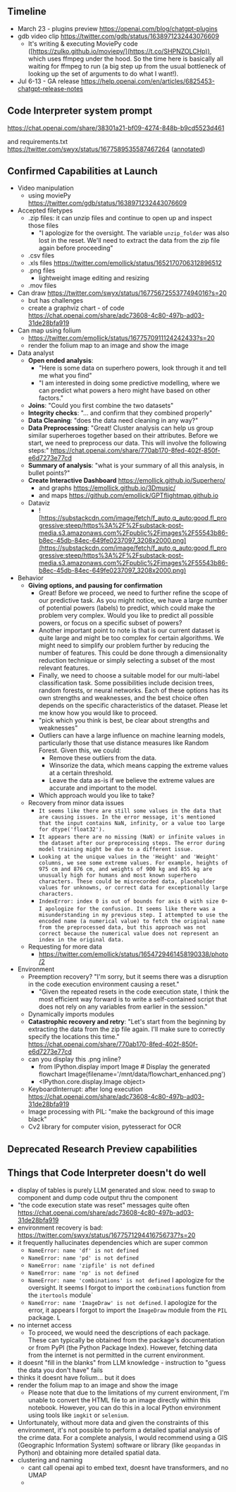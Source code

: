 ## Timeline
- March 23 - plugins preview https://openai.com/blog/chatgpt-plugins
- gdb video clip https://twitter.com/gdb/status/1638971232443076609
	- It's writing & executing MoviePy code ([https://zulko.github.io/moviepy/](https://t.co/SHPNZOLCHp)), which uses ffmpeg under the hood. So the time here is basically all waiting for ffmpeg to run (a big step up from the usual bottleneck of looking up the set of arguments to do what I want!).
- Jul 6-13 - GA release https://help.openai.com/en/articles/6825453-chatgpt-release-notes

## Code Interpreter system prompt

https://chat.openai.com/share/38301a21-bf09-4274-848b-b9cd5523d461

and requirements.txt https://twitter.com/swyx/status/1677589535587467264
([annotated](https://chat.openai.com/share/a4336af0-6faa-4ffb-b5b0-a3bd7ef8f3aa))


## Confirmed Capabilities at Launch

- Video manipulation
	- using moviePy https://twitter.com/gdb/status/1638971232443076609
- Accepted filetypes
	- .zip files: it can unzip files and continue to open up and inspect those files
		- "I apologize for the oversight. The variable `unzip_folder` was also lost in the reset. We'll need to extract the data from the zip file again before proceeding"
	- .csv files
	- .xls files https://twitter.com/emollick/status/1652170706312896512
	- .png files
		- lightweight image editing and resizing
	- .mov files
- Can draw https://twitter.com/swyx/status/1677567255377494016?s=20
	- but has challenges
	- create a graphviz chart - of code https://chat.openai.com/share/adc73608-4c80-497b-ad03-31de28bfa919
- Can map using folium
	- https://twitter.com/emollick/status/1677570911124242433?s=20
	- render the folium map to an image and show the image
- Data analyst
	- **Open ended analysis**: 
		- "Here is some data on superhero powers, look through it and tell me what you find"
		- "I am interested in doing some predictive modelling, where we can predict what powers a hero might have based on other factors."
	- **Joins**: "Could you first combine the two datasets"
	- **Integrity checks**: "... and confirm that they combined properly"
	- **Data Cleaning**: "does the data need cleaning in any way?"
	- **Data Preprocessing**: "Great! Cluster analysis can help us group similar superheroes together based on their attributes. Before we start, we need to preprocess our data. This will involve the following steps:" https://chat.openai.com/share/770ab170-8fed-402f-850f-e6d7273e77cd
	- **Summary of analysis**: "what is your summary of all this analysis, in bullet points?"
	- **Create Interactive Dashboard** https://emollick.github.io/Superhero/
		- and graphs https://emollick.github.io/3Dmusic/
		- and maps https://github.com/emollick/GPTflightmap.github.io
	- Dataviz
		- ![https://substackcdn.com/image/fetch/f_auto,q_auto:good,fl_progressive:steep/https%3A%2F%2Fsubstack-post-media.s3.amazonaws.com%2Fpublic%2Fimages%2F55543b86-b8ec-45db-84ec-649fe0237097_3208x2000.png](https://substackcdn.com/image/fetch/f_auto,q_auto:good,fl_progressive:steep/https%3A%2F%2Fsubstack-post-media.s3.amazonaws.com%2Fpublic%2Fimages%2F55543b86-b8ec-45db-84ec-649fe0237097_3208x2000.png)
- Behavior
	- **Giving options, and pausing for confirmation** 
		- Great! Before we proceed, we need to further refine the scope of our predictive task. As you might notice, we have a large number of potential powers (labels) to predict, which could make the problem very complex. Would you like to predict all possible powers, or focus on a specific subset of powers?
		- Another important point to note is that is our current dataset is quite large and might be too complex for certain algorithms. We might need to simplify our problem further by reducing the number of features. This could be done through a dimensionality reduction technique or simply selecting a subset of the most relevant features.
		- Finally, we need to choose a suitable model for our multi-label classification task. Some possibilities include decision trees, random forests, or neural networks. Each of these options has its own strengths and weaknesses, and the best choice often depends on the specific characteristics of the dataset. Please let me know how you would like to proceed.
		- "pick which you think is best, be clear about strengths and weaknesses"
		- Outliers can have a large influence on machine learning models, particularly those that use distance measures like Random Forest. Given this, we could:
			-   Remove these outliers from the data.
			-   Winsorize the data, which means capping the extreme values at a certain threshold.
			-   Leave the data as-is if we believe the extreme values are accurate and important to the model.
		- Which approach would you like to take?
	- Recovery from minor data issues
		- `It seems like there are still some values in the data that are causing issues. In the error message, it's mentioned that the input contains NaN, infinity, or a value too large for dtype('float32').`
		- `It appears there are no missing (NaN) or infinite values in the dataset after our preprocessing steps. The error during model training might be due to a different issue.`
		- `Looking at the unique values in the 'Height' and 'Weight' columns, we see some extreme values. For example, heights of 975 cm and 876 cm, and weights of 900 kg and 855 kg are unusually high for humans and most known superhero characters. These could be misrecorded data, placeholder values for unknowns, or correct data for exceptionally large characters.`
		- `IndexError: index 0 is out of bounds for axis 0 with size 0`-  `I apologize for the confusion. It seems like there was a misunderstanding in my previous step. I attempted to use the encoded name (a numerical value) to fetch the original name from the preprocessed data, but this approach was not correct because the numerical value does not represent an index in the original data.`
	- Requesting for more data
		- https://twitter.com/emollick/status/1654729461458190338/photo/2
- Environment
	- Preemption recovery? "I'm sorry, but it seems there was a disruption in the code execution environment causing a reset."
		- "Given the repeated resets in the code execution state, I think the most efficient way forward is to write a self-contained script that does not rely on any variables from earlier in the session."
	- Dynamically imports modules
	- **Catastrophic recovery and retry**: "Let's start from the beginning by extracting the data from the zip file again. I'll make sure to correctly specify the locations this time." https://chat.openai.com/share/770ab170-8fed-402f-850f-e6d7273e77cd
	- can you display this .png inline?
		- from IPython.display import Image # Display the generated flowchart Image(filename='/mnt/data/flowchart_enhanced.png')
		- <IPython.core.display.Image object>
	- KeyboardInterrupt: after long execution https://chat.openai.com/share/adc73608-4c80-497b-ad03-31de28bfa919
	- Image processing with PIL: "make the background of this image black"
	- Cv2 library for computer vision, pytesseract for OCR
	

## Deprecated Research Preview capabilities




## Things that Code Interpreter doesn't do well

- display of tables is purely LLM generated and slow. need to swap to component and dump code output thru the component
- "the code execution state was reset" messages quite often https://chat.openai.com/share/adc73608-4c80-497b-ad03-31de28bfa919
- environment recovery is bad: https://twitter.com/swyx/status/1677571294416756737?s=20
- it frequently hallucinates dependencies which are super common
	- `NameError: name 'df' is not defined`
	- `NameError: name 'pd' is not defined`
	- `NameError: name 'zipfile' is not defined`
	- `NameError: name 'np' is not defined`
	- `NameError: name 'combinations' is not defined` I apologize for the oversight. It seems I forgot to import the `combinations` function from the `itertools` module`
	- `NameError: name 'ImageDraw' is not defined`. I apologize for the error, it appears I forgot to import the `ImageDraw` module from the `PIL` package. L
- no internet access
	- To proceed, we would need the descriptions of each package. These can typically be obtained from the package's documentation or from PyPI (the Python Package Index). However, fetching data from the internet is not permitted in the current environment.
- it doesnt "fill in the blanks" from LLM knowledge - instruction to "guess the data you don't have" fails
- thinks it doesnt have folium... but it does
- render the folium map to an image and show the image
	- Please note that due to the limitations of my current environment, I'm unable to convert the HTML file to an image directly within this notebook. However, you can do this in a local Python environment using tools like `imgkit` or `selenium`.
- Unfortunately, without more data and given the constraints of this environment, it's not possible to perform a detailed spatial analysis of the crime data. For a complete analysis, I would recommend using a GIS (Geographic Information System) software or library (like `geopandas` in Python) and obtaining more detailed spatial data.
- clustering and naming
	- cant call openai api to embed text, doesnt have transformers, and no UMAP
	- 